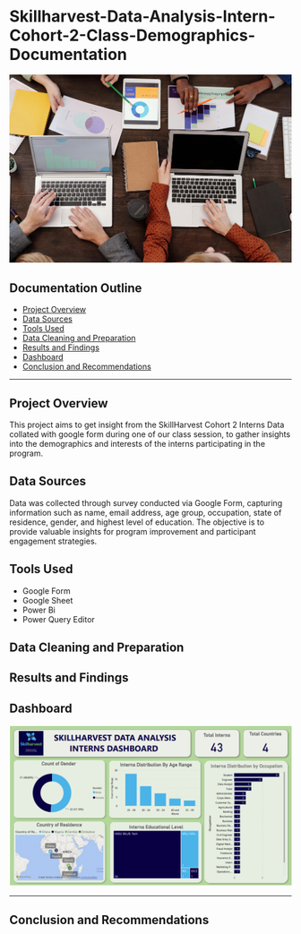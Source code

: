 # Skillharvest-Data-Analysis-Intern-Cohort-2-Class-Demographics-Documentation
<img src = "SkillHarvest.jpg">

## Documentation Outline
- [Project Overview](project-overview)
- [Data Sources](data-sources)
- [Tools Used](tools_used)
- [Data Cleaning and Preparation](data-cleaning-and-preparation)
- [Results and Findings](results-and-findings)
- [Dashboard](dashboards)
- [Conclusion and Recommendations](conclusion-and-recommendations)

---

## Project Overview
This project aims to get insight from the SkillHarvest Cohort 2 Interns Data collated with google form during one of our class session, to gather insights into the demographics and interests of the interns participating in the program.

## Data Sources
Data was collected through survey conducted via Google Form, capturing information such as name, email address, age group, occupation, state of residence, gender, and highest level of education. The objective is to provide valuable insights for program improvement and participant engagement strategies.

## Tools Used
- Google Form
- Google Sheet
- Power Bi
- Power Query Editor

## Data Cleaning and Preparation


## Results and Findings

## Dashboard
<img src = "CLASS PROJECT_2.png">

---
## Conclusion and Recommendations
